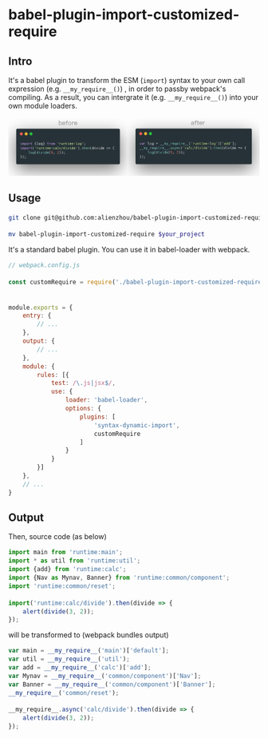 # babel-plugin-import-customized-require

## Intro

It's a babel plugin to transform the ESM (`import`) syntax to your own call expression (e.g. `__my_require__()`) , in order to passby webpack's compiling. As a result, you can intergrate it (e.g. `__my_require__()`) into your own module loaders.

![intro](./img/intro.jpg)

## Usage

```bash
git clone git@github.com:alienzhou/babel-plugin-import-customized-require.git

mv babel-plugin-import-customized-require $your_project
```

It's a standard babel plugin. You can use it in babel-loader with webpack.

```javascript
// webpack.config.js

const customRequire = require('./babel-plugin-import-customized-require');


module.exports = {
    entry: {
        // ...
    },
    output: {
        // ...
    },
    module: {
        rules: [{
            test: /\.js|jsx$/,
            use: {
                loader: 'babel-loader',
                options: {
                    plugins: [
                        'syntax-dynamic-import',
                        customRequire
                    ]
                }
            }
        }]
    },
    // ...
}
```

## Output

Then, source code (as below)

```javascript
import main from 'runtime:main';
import * as util from 'runtime:util';
import {add} from 'runtime:calc';
import {Nav as Mynav, Banner} from 'runtime:common/component';
import 'runtime:common/reset';

import('runtime:calc/divide').then(divide => {
    alert(divide(3, 2));
});
```

will be transformed to (webpack bundles output)

```javascript
var main = __my_require__('main')['default'];
var util = __my_require__('util');
var add = __my_require__('calc')['add'];
var Mynav = __my_require__('common/component')['Nav'];
var Banner = __my_require__('common/component')['Banner'];
__my_require__('common/reset');

__my_require__.async('calc/divide').then(divide => {
    alert(divide(3, 2));
});
```
